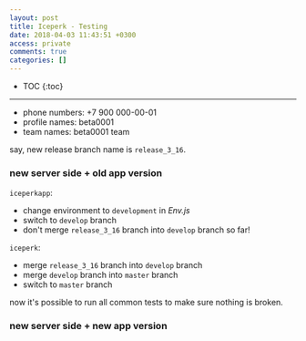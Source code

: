 ```yaml
---
layout: post
title: Iceperk - Testing
date: 2018-04-03 11:43:51 +0300
access: private
comments: true
categories: []
---
```


<!-- more -->

* TOC
{:toc}
<hr>

- phone numbers: +7 900 000-00-01
- profile names: beta0001
- team names: beta0001 team

say, new release branch name is `release_3_16`.

### new server side + old app version

`iceperkapp`:

- change environment to `development` in _Env.js_
- switch to `develop` branch
- don't merge `release_3_16` branch into `develop` branch so far!

`iceperk`:

- merge `release_3_16` branch into `develop` branch
- merge `develop` branch into `master` branch
- switch to `master` branch

now it's possible to run all common tests to make sure nothing is broken.

### new server side + new app version


